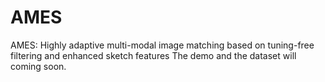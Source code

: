 # AMES
AMES: Highly adaptive multi-modal image matching based on tuning-free filtering and enhanced sketch features
The demo and the dataset will coming soon.
